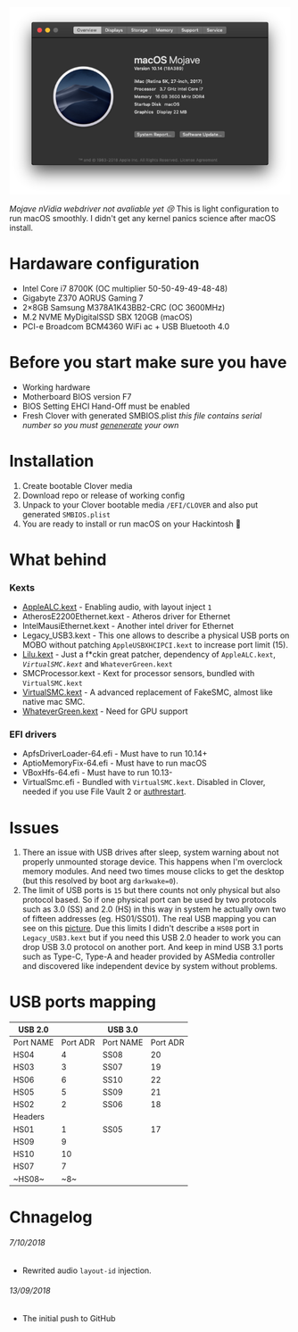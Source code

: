 <p align="center">
  <img src="./misc/system.png" alt="System specs">
</p>

*Mojave nVidia webdriver not avaliable yet :cry:*
This is light configuration to run macOS smoothly. I didn't get any kernel panics science after macOS install.

# Hardaware configuration

* Intel Core i7 8700K (OC multiplier 50-50-49-49-48-48)
* Gigabyte Z370 AORUS Gaming 7
* 2×8GB Samsung M378A1K43BB2-CRC (OC 3600MHz) 
* M.2 NVME MyDigitalSSD SBX 120GB (macOS)
* PCI-e Broadcom BCM4360 WiFi ac + USB Bluetooth 4.0

# Before you start make sure you have

* Working hardware 
* Motherboard BIOS version F7
* BIOS Setting EHCI Hand-Off must be enabled
* Fresh Clover with generated SMBIOS.plist *this file contains serial number so you must [genenerate][1] your own*

# Installation

1. Create bootable Clover media
2. Download repo or release of working config
3. Unpack to your Clover bootable media `/EFI/CLOVER` and also put generated `SMBIOS.plist`
4. You are ready to install or run macOS on your Hackintosh 

# What behind

### Kexts

* [AppleALC.kext][2] - Enabling audio, with layout inject `1`
* AtherosE2200Ethernet.kext - Atheros driver for Ethernet
* IntelMausiEthernet.kext - Another intel driver for Ethernet
* Legacy_USB3.kext - This one allows to describe a physical USB ports on MOBO without patching `AppleUSBXHCIPCI.kext` to increase port limit (15).
* [Lilu.kext][3] - Just a f\*ckin great patcher, dependency of `AppleALC.kext`, *`VirtualSMC.kext`* and `WhateverGreen.kext`
* SMCProcessor.kext - Kext for processor sensors, bundled with `VirtualSMC.kext`
* [VirtualSMC.kext][4] - A advanced replacement of FakeSMC, almost like native mac SMC.
* [WhateverGreen.kext][5] - Need for GPU support

### EFI drivers

* ApfsDriverLoader-64.efi - Must have to run 10.14+
* AptioMemoryFix-64.efi - Must have to run macOS
* VBoxHfs-64.efi - Must have to run 10.13-
* VirtualSmc.efi - Bundled with `VirtualSMC.kext`. Disabled in Clover, needed if you use File Vault 2 or [authrestart][6].

# Issues

1. There an issue with USB drives after sleep, system warning about not properly unmounted storage device. This happens when I'm overclock memory modules. And need two times mouse clicks to get the desktop (but this resolved by boot arg `darkwake=0`).
2. The limit of USB ports is `15` but there counts not only physical but also protocol based. So if one physical port can be used by two protocols such as 3.0 (SS) and 2.0 (HS) in this way in system he actually own two of fifteen addresses (eg. HS01/SS01). The real USB mapping you can see on this [picture][102]. Due this limits I didn't describe a `HS08` port in `Legacy_USB3.kext` but if you need this USB 2.0 header to work you can drop USB 3.0 protocol on another port. And keep in mind USB 3.1 ports such as Type-C, Type-A and header provided by ASMedia controller and discovered like independent device by system without problems.

# USB ports mapping

| USB 2.0   |          | USB 3.0   |          |
|-----------|----------|-----------|----------|
| Port NAME | Port ADR | Port NAME | Port ADR |
| HS04      | 4        | SS08      | 20       |
| HS03      | 3        | SS07      | 19       |
| HS06      | 6        | SS10      | 22       |
| HS05      | 5        | SS09      | 21       |
| HS02      | 2        | SS06      | 18       |
| Headers   |          |           |          |
| HS01      | 1        | SS05      | 17       |
| HS09      | 9        |           |          |
| HS10      | 10       |           |          |
| HS07      | 7        |           |          |
| ~HS08~    | ~8~      |           |          |

# Chnagelog
###### 7/10/2018
* Rewrited audio `layout-id` injection.
###### 13/09/2018
* The initial push to GitHub

[1]: http://cloudclovereditor.altervista.org/cce/editor.php#smbios
[2]: https://github.com/acidanthera/AppleALC
[3]: https://github.com/acidanthera/Lilu
[4]: https://github.com/acidanthera/VirtualSMC
[5]: https://github.com/acidanthera/WhateverGreen
[6]: https://lifehacker.com/bypass-a-filevault-password-at-startup-by-rebooting-fro-1686770324

[101]: ./misc/system.png
[102]: ./misc/physical-usb-ports.png
